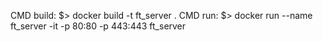 CMD build:
$> docker build -t ft_server .
CMD run:
$> docker run --name ft_server -it -p 80:80 -p 443:443 ft_server
